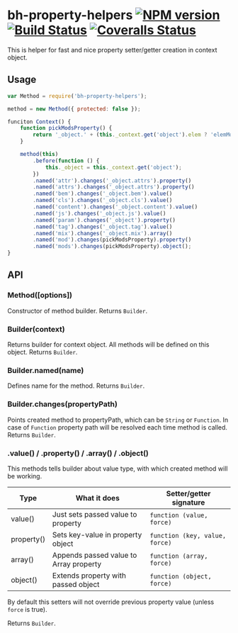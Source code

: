 # bh-property-helpers [![NPM version][npm-image]][npm-url] [![Build Status][travis-image]][travis-url] [![Coveralls Status][coveralls-image]][coveralls-url]

This is helper for fast and nice property setter/getter creation in context object.

## Usage

```js
var Method = require('bh-property-helpers');

method = new Method({ protected: false });

funciton Context() {
    function pickModsProperty() {
        return '_object.' + (this._context.get('object').elem ? 'elemMods' : 'mods');
    }

    method(this)
        .before(function () {
            this._object = this._context.get('object');
        })
        .named('attr').changes('_object.attrs').property()
        .named('attrs').changes('_object.attrs').property()
        .named('bem').changes('_object.bem').value()
        .named('cls').changes('_object.cls').value()
        .named('content').changes('_object.content').value()
        .named('js').changes('_object.js').value()
        .named('param').changes('_object').property()
        .named('tag').changes('_object.tag').value()
        .named('mix').changes('_object.mix').array()
        .named('mod').changes(pickModsProperty).property()
        .named('mods').changes(pickModsProperty).object();
}
```

## API

### Method([options])

Constructor of method builder. 
Returns `Builder`.

### Builder(context)

Returns builder for context object. All methods will be defined on this object.
Returns `Builder`.

### Builder.named(name)

Defines name for the method.
Returns `Builder`.

### Builder.changes(propertyPath)

Points created method to propertyPath, which can be `String` or `Function`. In case of `Function` property path will be resolved each time method is called. 
Returns `Builder`.

### .value() / .property() / .array() / .object()

This methods tells builder about value type, with which created method will be working.

| Type          | What it does                           | Setter/getter signature         |
| ------------- | -------------------------------------- | ------------------------------- |
| value()       | Just sets passed value to property     | `function (value, force)`       |
| property()    | Sets key-value in property object      | `function (key, value, force)`  |
| array()       | Appends passed value to Array property | `function (array, force)`       |
| object()      | Extends property with passed object    | `function (object, force)`      |

By default this setters will not override previous property value (unless `force` is true). 

Returns `Builder`.


[npm-url]: https://npmjs.org/package/bh-property-helpers
[npm-image]: http://img.shields.io/npm/v/bh-property-helpers.svg

[travis-url]: https://travis-ci.org/floatdrop/bh-property-helpers
[travis-image]: http://img.shields.io/travis/floatdrop/bh-property-helpers.svg

[coveralls-url]: https://coveralls.io/r/floatdrop/bh-property-helpers
[coveralls-image]: http://img.shields.io/coveralls/floatdrop/bh-property-helpers/master.svg
